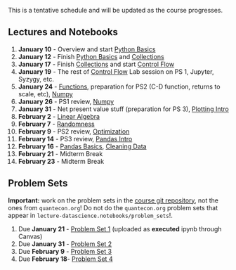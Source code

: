 This is a tentative schedule and will be updated as the course progresses.

## Lectures and Notebooks
1. **January 10** - Overview and start [Python Basics](https://datascience.quantecon.org/python_fundamentals/basics.html)
2. **January 12** - Finish [Python Basics](https://datascience.quantecon.org/python_fundamentals/basics.html) and [Collections](https://datascience.quantecon.org/python_fundamentals/collections.html)
3. **January 17** - Finish [Collections](https://datascience.quantecon.org/python_fundamentals/collections.html) and start [Control Flow](https://datascience.quantecon.org/python_fundamentals/control_flow.html)
4. **January 19** - The rest of [Control Flow](https://datascience.quantecon.org/python_fundamentals/control_flow.html) Lab session on PS 1, Jupyter, Syzygy, etc. 
5. **January 24** - [Functions](https://datascience.quantecon.org/python_fundamentals/functions.html), preparation for PS2 (C-D function, returns to scale, etc), [Numpy](https://datascience.quantecon.org/scientific/numpy_arrays.html)
6. **January 26** - PS1 review,  [Numpy](https://datascience.quantecon.org/scientific/numpy_arrays.html)
7. **January 31** - Net present value stuff (preparation for PS 3), [Plotting Intro](https://datascience.quantecon.org/scientific/plotting.html)
8. **February 2** - [Linear Algebra](https://datascience.quantecon.org/scientific/applied_linalg.html) 
9.  **February 7** - [Randomness](https://datascience.quantecon.org/scientific/randomness.html)
10. **February 9** - PS2 review, [Optimization](https://datascience.quantecon.org/scientific/optimization.html)
11. **February 14** - PS3 review, [Pandas Intro](https://datascience.quantecon.org/pandas/intro.html)
12.  **February 16** - [Pandas Basics](https://datascience.quantecon.org/pandas/basics.html), [Cleaning Data](https://datascience.quantecon.org/pandas/data_clean.html)
13.  **February 21** - Midterm Break
14.  **February 23** - Midterm Break
<!-- 
15.  **February 28** - [Reshape](https://datascience.quantecon.org/pandas/reshape.html) [Merge](https://datascience.quantecon.org/pandas/merge.html), [Groupby](https://datascience.quantecon.org/pandas/groupby.html)
16.  **March 2** - PS5 review, [Matplotlib](https://datascience.quantecon.org/pandas/matplotlib.html), [Timeseries](https://datascience.quantecon.org/pandas/timeseries.html)
17.  **March 7** - [Visualization](https://datascience.quantecon.org/applications/visualization_rules.html)
18.  **March 9** - [Regression](https://datascience.quantecon.org/applications/regression.html)
19.  **March 14** - [Regression](https://datascience.quantecon.org/applications/regression.html)
20.  **March 16** - Midterm Break
21.  **March 21** - [Application: recidivism](https://datascience.quantecon.org/applications/recidivism.html)
22.  **March 23** - [Classification](https://datascience.quantecon.org/applications/classification.html)
23.  **March 28** - [Mapping](https://datascience.quantecon.org/applications/maps.html), [Machine learning in economics](https://datascience.quantecon.org/applications/ml_in_economics.html)
24. **March 30** - PS7 review, Brainstorming Session on the Final Project
25. **April 4** -  [Covid trends](https://github.com/ubcecon/ECON323_2020_Fall/blob/master/extra_notebooks/covid-trends.ipynb), [Covid cases](https://github.com/ubcecon/ECON323_2020_Fall/blob/master/extra_notebooks/covid-cases.ipynb)
26. **April 6** - [Heterogeneous effect](https://datascience.quantecon.org/applications/heterogeneity.html)
27. **December 7** - [Working with text](https://datascience.quantecon.org/applications/working_with_text.html)
-->

## Problem Sets
**Important:** work on the problem sets in the [course git repository](https://github.com/ubcecon/ECON323_2022_Spring/tree/master/problem_sets), not the ones from `quantecon.org`! Do not do the `quantecon.org` problem sets that appear in `lecture-datascience.notebooks/problem_sets`!.


1. Due **January 21** - [Problem Set 1](/problem_sets/problem_set_1.ipynb) (uploaded as **executed** ipynb through Canvas)
2. Due **January 31** - [Problem Set 2](/problem_sets/problem_set_2.ipynb)
3. Due **February 9** - [Problem Set 3](/problem_sets/problem_set_3.ipynb)
4. Due **February 18**- [Problem Set 4](/problem_sets/problem_set_4.ipynb)
<!--
5. Due **October 24th** - [Problem Set 5](/problem_sets/problem_set_5.ipynb)
6. Due **November 3rd** - [Problem Set 6](/problem_sets/problem_set_6.ipynb)
7. Due **November 22nd** - [Problem Set 7](/problem_sets/problem_set_7.html)
8. Due **November 19th** [Problem Set 8](https://datascience.quantecon.org/problem_sets/problem_set_8.html) or the exercises from [the covid prediction notebook](https://github.com/ubcecon/323-covid/blob/master/notebooks/covid-prediction.ipynb) -->
